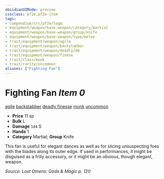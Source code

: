 ```yaml
---
obsidianUIMode: preview
cssclass: pf2e,pf2e-item
tags:
- compendium/src/pf2e/logm
- equipment/weapon/base-weapon/category/martial
- equipment/weapon/base-weapon/group/knife
- equipment/weapon/base-weapon/type/melee 
- trait/equipment/weapon/agile
- trait/equipment/weapon/backstabber
- trait/equipment/weapon/deadly/d6
- trait/equipment/weapon/finese
- trait/class/monk
- trait/rarity/uncommon
aliases: ["Fighting Fan"]
---
```

# Fighting Fan *Item 0*  
[agile](agile.md)  [backstabber](backstabber.md)  [deadly <d6>](deadly.md)  [finesse](finesse.md)  [monk](rules/traits/monk.md)  [uncommon](uncommon.md)  

- **Price** 11 sp
- **Bulk** L
- **Damage** `1d4` S
- **Hands** 1
- **Category** Martial; **Group** Knife 

This fan is useful for elegant dances as well as for slicing unsuspecting foes with the blades along its outer edge. If used in performances, it might be disguised as a frilly accessory, or it might be an obvious, though elegant, weapon.

*Source: Lost Omens: Gods & Magic p. 120*